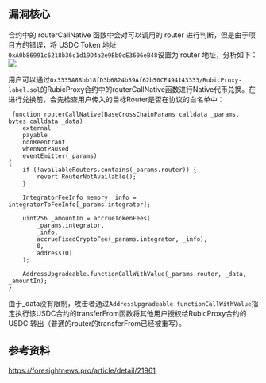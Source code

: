 ## 漏洞核心
合约中的 routerCallNative 函数中会对可以调用的 router 进行判断，但是由于项目方的错误，将 USDC Token 地址`0xA0b86991c6218b36c1d19D4a2e9Eb0cE3606eB48`设置为 router 地址，分析如下：
![](https://img.foresightnews.pro/202212/9e44fd9887d687e6e23e9513a50e5cd5.png?x-oss-process=style/scale70)

用户可以通过`0x3335A88bb18fD3b6824b59Af62b50CE494143333/RubicProxy-label.sol`的RubicProxy合约中的routerCallNative函数进行Native代币兑换。在进行兑换前，会先检查用户传入的目标Router是否在协议的白名单中：
```
 function routerCallNative(BaseCrossChainParams calldata _params, bytes calldata _data)
    external
    payable
    nonReentrant
    whenNotPaused
    eventEmitter(_params)
{
    if (!availableRouters.contains(_params.router)) {
        revert RouterNotAvailable();
    }

    IntegratorFeeInfo memory _info = integratorToFeeInfo[_params.integrator];

    uint256 _amountIn = accrueTokenFees(
        _params.integrator,
        _info,
        accrueFixedCryptoFee(_params.integrator, _info),
        0,
        address(0)
    );

    AddressUpgradeable.functionCallWithValue(_params.router, _data, _amountIn);
}
```
由于_data没有限制，攻击者通过`AddressUpgradeable.functionCallWithValue`指定执行该USDC合约的transferFrom函数将其他用户授权给RubicProxy合约的 USDC 转出（普通的router的transferFrom已经被重写）。

## 参考资料
<https://foresightnews.pro/article/detail/21961>